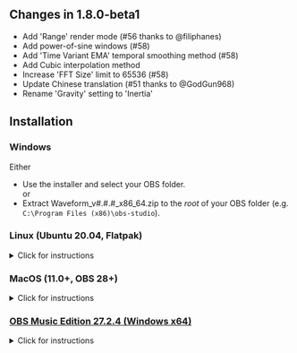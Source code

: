 ## Changes in 1.8.0-beta1
- Add 'Range' render mode (#56 thanks to @filiphanes)
- Add power-of-sine windows (#58)
- Add 'Time Variant EMA' temporal smoothing method (#58)
- Add Cubic interpolation method
- Increase 'FFT Size' limit to 65536 (#58)
- Update Chinese translation (#51 thanks to @GodGun968)
- Rename 'Gravity' setting to 'Inertia'

## Installation
### Windows
Either  
- Use the installer and select your OBS folder.  
or  
- Extract Waveform\_v#.#.#\_x86\_64.zip to the *root* of your OBS folder (e.g. `C:\Program Files (x86)\obs-studio`).

### Linux (Ubuntu 20.04, Flatpak)
<details>
<summary>Click for instructions</summary>

#### Prebuilt Binaries
- Download Waveform\_v#.#.#\_Ubuntu\_x86\_64.deb and install it using your distro's package manager (Debian/Ubuntu only).  

#### Flatpak
- `flatpak install flathub com.obsproject.Studio.Plugin.waveform`  

#### Source Build
- Step-by-step instructions in the [readme](https://github.com/phandasm/waveform/blob/master/README.md#linux).  

Note: Should work for most distros, but do not mix with the .deb package above.
</details>

### MacOS (11.0+, OBS 28+)
<details>
<summary>Click for instructions</summary>

#### Intel Macs
- **Uninstall waveform versions prior to 1.6.0**
- Download Waveform\_v#.#.#\_MacOS\_x86\_64.pkg and run it.  

#### ARM64/Apple Silicon Macs
- Download Waveform\_v#.#.#\_MacOS\_arm64.pkg and run it.  
Note: Use the ARM version only if you have a native ARM build of OBS.
</details>

### [OBS Music Edition 27.2.4 (Windows x64)](https://github.com/pkviet/obs-studio/releases/tag/v27.2.4)
<details>
<summary>Click for instructions</summary>

- Extract for\_OBS\_ME\_only.zip to the *root* of your OBS ME folder (e.g. `C:\Program Files\obs-studio-ME`).
</details>
